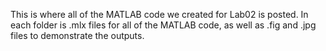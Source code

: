 This is where all of the MATLAB code we created for Lab02 is posted. In each folder is .mlx files for all of the MATLAB code, as well as .fig and .jpg files to demonstrate the outputs.
